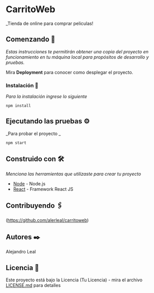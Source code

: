 # CarritoWeb

_Tienda de online para comprar peliculas!

## Comenzando 🚀

_Estas instrucciones te permitirán obtener una copia del proyecto en funcionamiento en tu máquina local para propósitos de desarrollo y pruebas._

Mira **Deployment** para conocer como desplegar el proyecto.




### Instalación 🔧

_Para la instalación ingrese lo siguiente_



```
npm install

```



## Ejecutando las pruebas ⚙️

_Para probar el proyecto _

```
npm start

```




## Construido con 🛠️

_Menciona las herramientas que utilizaste para crear tu proyecto_

* [Node](https://nodejs.org) - Node.js
* [React](https://reactjs.org) - Framework React JS

## Contribuyendo 🖇️

(https://github.com/alerleal/carritoweb) 

## Autores ✒️


Alejandro Leal
 

## Licencia 📄

Este proyecto está bajo la Licencia (Tu Licencia) - mira el archivo [LICENSE.md](LICENSE.md) para detalles
